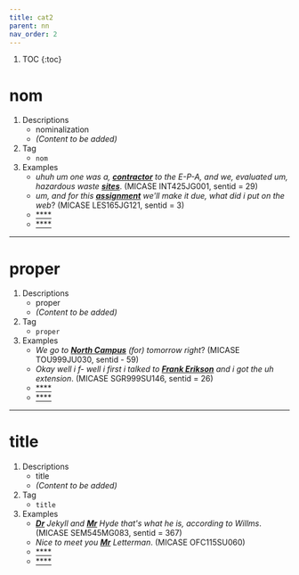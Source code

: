 ```yaml
---
title: cat2
parent: nn
nav_order: 2
---
```


1. TOC
{:toc}

# nom

1. Descriptions
    - nominalization
    - *(Content to be added)*
2. Tag
    - `nom`
3. Examples
    - *uhuh um one was a, <ins>**contractor**</ins> to the E-P-A, and we, evaluated um, hazardous waste <ins>**sites**</ins>*. (MICASE INT425JG001, sentid = 29)
    - *um, and for this <ins>**assignment**</ins> we'll make it due, what did i put on the web*? (MICASE LES165JG121, sentid = 3)
    - <ins>****</ins>
    - <ins>****</ins>

---

# proper

1. Descriptions
    - proper
    - *(Content to be added)*
2. Tag
    - `proper`
3. Examples
    - *We go to <ins>**North Campus**</ins> (for) tomorrow right*? (MICASE TOU999JU030, sentid - 59)
    - *Okay well i f- well i first i talked to <ins>**Frank Erikson**</ins> and i got the uh extension*. (MICASE SGR999SU146, sentid = 26)
    - <ins>****</ins>
    - <ins>****</ins>

---

# title
1. Descriptions
    - title
    - *(Content to be added)*
2. Tag
    - `title`
3. Examples
    - *<ins>**Dr**</ins> Jekyll and <ins>**Mr**</ins> Hyde that's what he is, according to Willms*. (MICASE SEM545MG083, sentid = 367)
    - *Nice to meet you <ins>**Mr**</ins> Letterman*. (MICASE OFC115SU060)
    - <ins>****</ins>
    - <ins>****</ins>